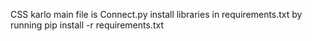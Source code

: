 CSS karlo 
main file is Connect.py
install libraries in requirements.txt by running pip install -r requirements.txt

